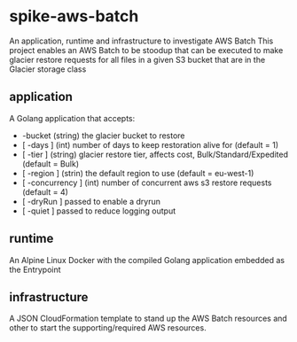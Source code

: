 # spike-aws-batch

An application, runtime and infrastructure to investigate AWS Batch
This project enables an AWS Batch to be stoodup that can be executed to make glacier restore requests for all files in a given S3 bucket that are in the Glacier storage class

## application

A Golang application that accepts:
- -bucket (string) the glacier bucket to restore
- [ -days ] (int) number of days to keep restoration alive for (default = 1)
- [ -tier ] (string) glacier restore tier, affects cost, Bulk/Standard/Expedited (default = Bulk)
- [ -region ] (strin) the default region to use (default = eu-west-1)
- [ -concurrency ] (int) number of concurrent aws s3 restore requests (default = 4)
- [ -dryRun ] passed to enable a dryrun
- [ -quiet ] passed to reduce logging output

## runtime

An Alpine Linux Docker with the compiled Golang application embedded as the Entrypoint

## infrastructure

A JSON CloudFormation template to stand up the AWS Batch resources and other to start the supporting/required AWS resources.